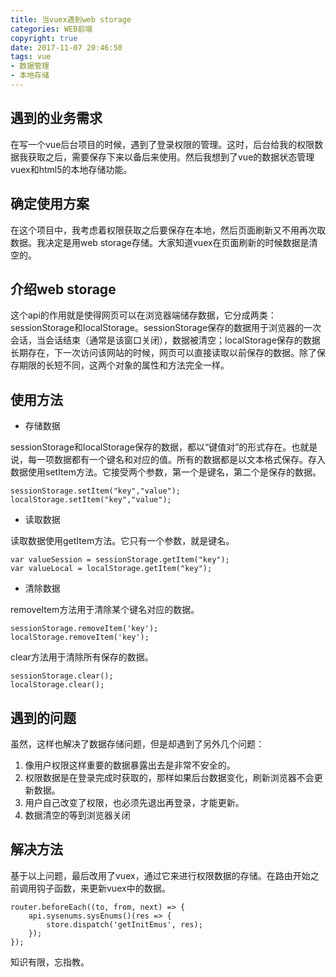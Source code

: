 ```yaml
---
title: 当vuex遇到web storage
categories: WEB前端
copyright: true
date: 2017-11-07 20:46:50
tags: vue
- 数据管理
- 本地存储
---
```

## 遇到的业务需求

在写一个vue后台项目的时候，遇到了登录权限的管理。这时，后台给我的权限数据我获取之后，需要保存下来以备后来使用。然后我想到了vue的数据状态管理vuex和html5的本地存储功能。
<!--more-->
## 确定使用方案

在这个项目中，我考虑着权限获取之后要保存在本地，然后页面刷新又不用再次取数据。我决定是用web storage存储。大家知道vuex在页面刷新的时候数据是清空的。

## 介绍web storage

这个api的作用就是使得网页可以在浏览器端储存数据，它分成两类：sessionStorage和localStorage。sessionStorage保存的数据用于浏览器的一次会话，当会话结束（通常是该窗口关闭），数据被清空；localStorage保存的数据长期存在，下一次访问该网站的时候，网页可以直接读取以前保存的数据。除了保存期限的长短不同，这两个对象的属性和方法完全一样。

## 使用方法

* 存储数据

sessionStorage和localStorage保存的数据，都以“键值对”的形式存在。也就是说，每一项数据都有一个键名和对应的值。所有的数据都是以文本格式保存。存入数据使用setItem方法。它接受两个参数，第一个是键名，第二个是保存的数据。

~~~
sessionStorage.setItem("key","value");
localStorage.setItem("key","value");
~~~

* 读取数据

读取数据使用getItem方法。它只有一个参数，就是键名。

~~~
var valueSession = sessionStorage.getItem("key");
var valueLocal = localStorage.getItem("key");
~~~

* 清除数据

removeItem方法用于清除某个键名对应的数据。

~~~
sessionStorage.removeItem('key');
localStorage.removeItem('key');
~~~

clear方法用于清除所有保存的数据。

~~~
sessionStorage.clear();
localStorage.clear(); 
~~~
## 遇到的问题

虽然，这样也解决了数据存储问题，但是却遇到了另外几个问题：

1. 像用户权限这样重要的数据暴露出去是非常不安全的。
2. 权限数据是在登录完成时获取的，那样如果后台数据变化，刷新浏览器不会更新数据。
3. 用户自己改变了权限，也必须先退出再登录，才能更新。
4. 数据清空的等到浏览器关闭

## 解决方法

基于以上问题，最后改用了vuex，通过它来进行权限数据的存储。在路由开始之前调用钩子函数，来更新vuex中的数据。

~~~
router.beforeEach((to, from, next) => {
    api.sysenums.sysEnums()(res => {
        store.dispatch('getInitEmus', res);
    });
});
~~~
知识有限，忘指教。
